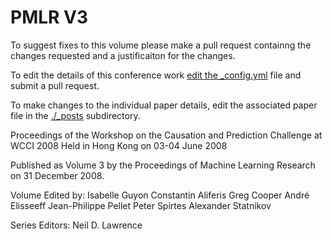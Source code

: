 # PMLR V3

To suggest fixes to this volume please make a pull request containng the changes requested and a justificaiton for the changes.

To edit the details of this conference work [edit the _config.yml](./_config.yml) file and submit a pull request.

To make changes to the individual paper details, edit the associated paper file in the [./_posts](./_posts) subdirectory.

Proceedings of the Workshop on the Causation and Prediction Challenge at WCCI 2008
  Held in Hong Kong on 03-04 June 2008

Published as Volume 3 by the Proceedings of Machine Learning Research on 31 December 2008.

Volume Edited by:
  Isabelle Guyon
  Constantin Aliferis
  Greg Cooper
  André Elisseeff
  Jean-Philippe Pellet
  Peter Spirtes
  Alexander Statnikov

Series Editors:
  Neil D. Lawrence
